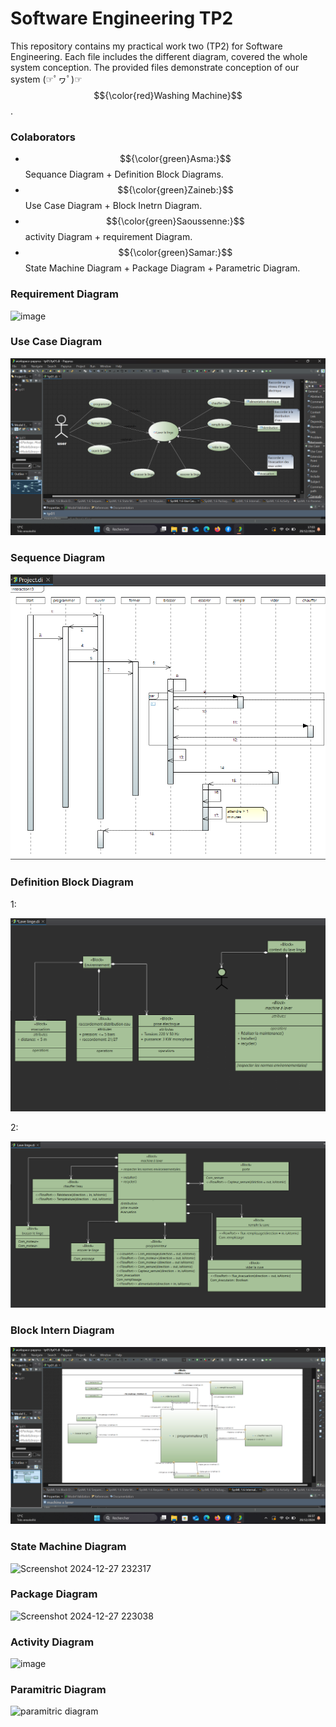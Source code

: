 # Software Engineering TP2

This repository contains my practical work two (TP2) for Software Engineering. Each file includes the different diagram, covered the whole system conception. 
The provided files demonstrate conception of our system (☞ﾟヮﾟ)☞ $${\color{red}Washing Machine}$$.

### Colaborators  
- $${\color{green}Asma:}$$ Sequance Diagram + Definition Block Diagrams.  
- $${\color{green}Zaineb:}$$ Use Case Diagram + Block Inetrn Diagram.
- $${\color{green}Saoussenne:}$$ activity Diagram + requirement Diagram.
- $${\color{green}Samar:}$$ State Machine Diagram + Package Diagram + Parametric Diagram.


### Requirement Diagram
![image](https://raw.githubusercontent.com/Batout-asma/Software_Engineering-2/refs/heads/main/requirement%20Diagram.png)

### Use Case Diagram
![image](https://github.com/Batout-asma/Software-Engineering-2/blob/main/use%20case%20diagram.png)

### Sequence Diagram 
![image](https://github.com/Batout-asma/Software-Engineering-2/blob/main/Sequence%20Diagram.png?raw=true)

### Definition Block Diagram 
1:

![image](https://github.com/Batout-asma/Software-Engineering-2/blob/main/Definition%20Block%20Diagram%201.png)

2:

![image](https://github.com/Batout-asma/Software-Engineering-2/blob/main/Definition%20Block%20Diagram%202.png)

### Block Intern Diagram 
![image](https://github.com/Batout-asma/Software-Engineering-2/blob/main/block%20intern%20diagram.png)

### State Machine Diagram 
![Screenshot 2024-12-27 232317](https://github.com/user-attachments/assets/ad717acb-b173-48e0-96cc-d8d06b765c45)

### Package Diagram 
![Screenshot 2024-12-27 223038](https://github.com/user-attachments/assets/2a5e989e-a9b3-47c8-b15c-b64bb1e78baa)


### Activity Diagram 
![image](https://raw.githubusercontent.com/Batout-asma/Software_Engineering-2/refs/heads/main/activity%20Diagram.png)

### Paramitric Diagram
![paramitric diagram](https://github.com/user-attachments/assets/15237476-772d-4ae9-93c9-cf5880105e3d)



